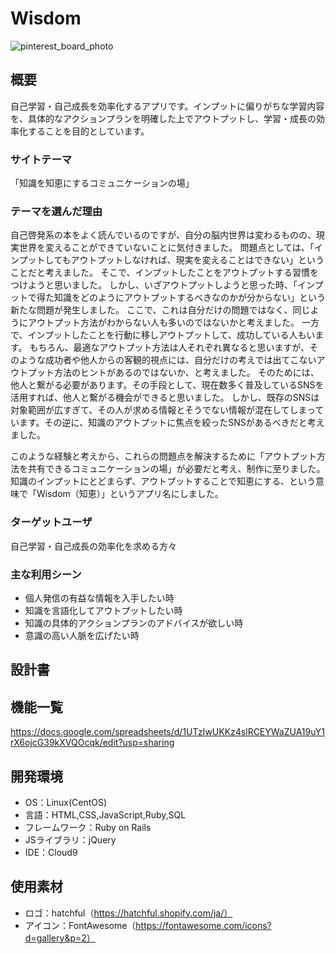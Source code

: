 # Wisdom
![pinterest_board_photo](https://user-images.githubusercontent.com/68683051/112710027-72e0b380-8f01-11eb-837b-e0821e2cb603.png)

## 概要
自己学習・自己成長を効率化するアプリです。インプットに偏りがちな学習内容を、具体的なアクションプランを明確した上でアウトプットし、学習・成長の効率化することを目的としています。

### サイトテーマ
「知識を知恵にするコミュニケーションの場」

### テーマを選んだ理由
自己啓発系の本をよく読んでいるのですが、自分の脳内世界は変わるものの、現実世界を変えることができていないことに気付きました。
問題点としては、「インプットしてもアウトプットしなければ、現実を変えることはできない」ということだと考えました。
そこで、インプットしたことをアウトプットする習慣をつけようと思いました。
しかし、いざアウトプットしようと思った時、「インプットで得た知識をどのようにアウトプットするべきなのかが分からない」という新たな問題が発生しました。
ここで、これは自分だけの問題ではなく、同じようにアウトプット方法がわからない人も多いのではないかと考えました。
一方で、インプットしたことを行動に移しアウトプットして、成功している人もいます。
もちろん、最適なアウトプット方法は人それぞれ異なると思いますが、そのような成功者や他人からの客観的視点には、自分だけの考えでは出てこないアウトプット方法のヒントがあるのではないか、と考えました。
そのためには、他人と繋がる必要があります。その手段として、現在数多く普及しているSNSを活用すれば、他人と繋がる機会ができると思いました。
しかし、既存のSNSは対象範囲が広すぎて、その人が求める情報とそうでない情報が混在してしまっています。その逆に、知識のアウトプットに焦点を絞ったSNSがあるべきだと考えました。

このような経験と考えから、これらの問題点を解決するために「アウトプット方法を共有できるコミュニケーションの場」が必要だと考え、制作に至りました。
知識のインプットにとどまらず、アウトプットすることで知恵にする、という意味で「Wisdom（知恵）」というアプリ名にしました。

### ターゲットユーザ
自己学習・自己成長の効率化を求める方々

### 主な利用シーン
- 個人発信の有益な情報を入手したい時
- 知識を言語化してアウトプットしたい時
- 知識の具体的アクションプランのアドバイスが欲しい時
- 意識の高い人脈を広げたい時

## 設計書

## 機能一覧
https://docs.google.com/spreadsheets/d/1UTzIwUKKz4slRCEYWaZUA19uY1rX6ojcG39kXVQOcqk/edit?usp=sharing

## 開発環境
- OS：Linux(CentOS)
- 言語：HTML,CSS,JavaScript,Ruby,SQL
- フレームワーク：Ruby on Rails
- JSライブラリ：jQuery
- IDE：Cloud9

## 使用素材
- ロゴ：hatchful（https://hatchful.shopify.com/ja/）
- アイコン：FontAwesome（https://fontawesome.com/icons?d=gallery&p=2）
